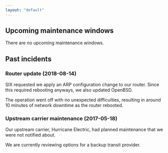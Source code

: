 ```yaml
---
layout: "default"
---
```


## Upcoming maintenance windows

There are no upcoming maintenance windows.

## Past incidents

### Router update (2018-08-14)

SIX requested we apply an ARP configuration change to our router. Since this required rebooting anyways, we also updated OpenBSD.

The operation went off with no unexpected difficulties, resulting in around 10
minutes of network downtime as the router rebooted.

### Upstream carrier maintenance (2017-05-18)

Our upstream carrier, Hurricane Electric, had planned maintenance that we were not notified about.

We are currently reviewing options for a backup transit provider.

